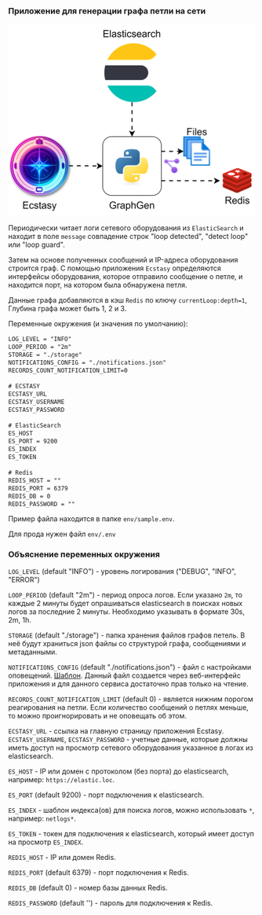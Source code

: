 ### Приложение для генерации графа петли на сети

![schema-GraphGen.svg](docs/schema-GraphGen.svg)

Периодически читает логи сетевого оборудования из `ElasticSearch` и находит 
в поле `message` совпадение строк "loop detected", "detect loop" или "loop guard".

Затем на основе полученных сообщений и IP-адреса оборудования строится граф. 
С помощью приложения `Ecstasy` определяются интерфейсы оборудования, 
которое отправило сообщение о петле, и находится порт, на котором была обнаружена петля.

Данные графа добавляются в кэш `Redis` по ключу `currentLoop:depth=1`,
Глубина графа может быть 1, 2 и 3.

Переменные окружения (и значения по умолчанию):

    LOG_LEVEL = "INFO"
    LOOP_PERIOD = "2m"
    STORAGE = "./storage"
    NOTIFICATIONS_CONFIG = "./notifications.json"
    RECORDS_COUNT_NOTIFICATION_LIMIT=0

    # ECSTASY
    ECSTASY_URL
    ECSTASY_USERNAME
    ECSTASY_PASSWORD

    # ElasticSearch
    ES_HOST
    ES_PORT = 9200
    ES_INDEX
    ES_TOKEN

    # Redis
    REDIS_HOST = ""
    REDIS_PORT = 6379
    REDIS_DB = 0
    REDIS_PASSWORD = ""

Пример файла находится в папке `env/sample.env`.

Для прода нужен файл `env/.env`

### Объяснение переменных окружения

`LOG_LEVEL` (default "INFO") - уровень логирования ("DEBUG", "INFO", "ERROR")

`LOOP_PERIOD` (default "2m") - период опроса логов. Если указано `2m`, 
то каждые 2 минуты будет опрашиваться elasticsearch в поисках новых логов
за последние 2 минуты. Необходимо указывать в формате 30s, 2m, 1h.

`STORAGE` (default "./storage") - папка хранения файлов графов петель. 
В неё будут храниться json файлы со структурой графа, сообщениями и метаданными.

`NOTIFICATIONS_CONFIG` (default "./notifications.json") - файл с настройками оповещений.
[Шаблон](https://github.com/ig-rudenko/loop-detector/blob/master/web_app/notifications.json).
Данный файл создается через веб-интерфейс приложения и для данного сервиса достаточно прав только на чтение.

`RECORDS_COUNT_NOTIFICATION_LIMIT` (default 0) - является нижним порогом реагирования на петли.
Если количество сообщений о петлях меньше, то можно проигнорировать и не оповещать об этом.

`ECSTASY_URL` - ссылка на главную страницу приложения Ecstasy.
`ECSTASY_USERNAME`, `ECSTASY_PASSWORD` - учетные данные, которые должны иметь доступ
на просмотр сетевого оборудования указанное в логах из elasticsearch.

`ES_HOST` - IP или домен с протоколом (без порта) до elasticsearch, например: `https://elastic.loc`.

`ES_PORT` (default 9200) - порт подключения к elasticsearch.

`ES_INDEX` - шаблон индекса(ов) для поиска логов, можно использовать `*`, например: `netlogs*`.

`ES_TOKEN` - токен для подключения к elasticsearch, который имеет доступ на просмотр `ES_INDEX`.

`REDIS_HOST` - IP или домен Redis.

`REDIS_PORT` (default 6379) - порт подключения к Redis.

`REDIS_DB` (default 0) - номер базы данных Redis.

`REDIS_PASSWORD` (default '') - пароль для подключения к Redis.
